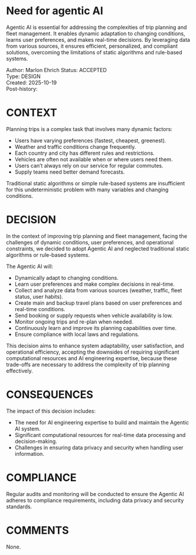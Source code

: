 # Need for agentic AI

Agentic AI is essential for addressing the complexities of trip planning and fleet management. It enables dynamic adaptation to changing conditions, learns user preferences, and makes real-time decisions. By leveraging data from various sources, it ensures efficient, personalized, and compliant solutions, overcoming the limitations of static algorithms and rule-based systems.

Author: Marlon Ehrich 
Status: ACCEPTED  
Type: DESIGN  
Created: 2025-10-19  
Post-history:  

# CONTEXT

Planning trips is a complex task that involves many dynamic factors:  
* Users have varying preferences (fastest, cheapest, greenest).  
* Weather and traffic conditions change frequently.  
* Each country and city has different rules and restrictions.  
* Vehicles are often not available when or where users need them.  
* Users can’t always rely on our service for regular commutes.  
* Supply teams need better demand forecasts.  

Traditional static algorithms or simple rule-based systems are insufficient for this undeterministic problem with many variables and changing conditions.  

# DECISION

In the context of improving trip planning and fleet management, facing the challenges of dynamic conditions, user preferences, and operational constraints, we decided to adopt Agentic AI and neglected traditional static algorithms or rule-based systems.  

The Agentic AI will:  
* Dynamically adapt to changing conditions.  
* Learn user preferences and make complex decisions in real-time.  
* Collect and analyze data from various sources (weather, traffic, fleet status, user habits).  
* Create main and backup travel plans based on user preferences and real-time conditions.  
* Send booking or supply requests when vehicle availability is low.  
* Monitor ongoing trips and re-plan when needed.  
* Continuously learn and improve its planning capabilities over time.  
* Ensure compliance with local laws and regulations.  

This decision aims to enhance system adaptability, user satisfaction, and operational efficiency, accepting the downsides of requiring significant computational resources and AI engineering expertise, because these trade-offs are necessary to address the complexity of trip planning effectively.  

# CONSEQUENCES

The impact of this decision includes:  
* The need for AI engineering expertise to build and maintain the Agentic AI system.  
* Significant computational resources for real-time data processing and decision-making.  
* Challenges in ensuring data privacy and security when handling user information.  

# COMPLIANCE

Regular audits and monitoring will be conducted to ensure the Agentic AI adheres to compliance requirements, including data privacy and security standards.  

# COMMENTS

None.  
